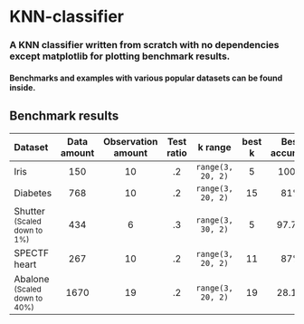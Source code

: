 # KNN-classifier

### A KNN classifier written from scratch with no dependencies except matplotlib for plotting benchmark results.

#### Benchmarks and examples with various popular datasets can be found inside.


## Benchmark results
| Dataset | Data<br>amount | Observation<br>amount | Test<br>ratio | k range | best<br>k | Best<br>accuracy | Average<br>accuracy | Worst<br>accuracy | Distance<br>metric 
| :--- | :---: | :---: | :---: | :---: | :---: | :---: | :---: | :---: | :---: |
| Iris | 150 | 10 | .2 | `range(3, 20, 2)` | 5 | 100% | 98.3% | 93.3% | Euclidean |
| Diabetes | 768 | 10 | .2 | `range(3, 20, 2)` | 15 | 81% | 74% | 60% | Euclidean |
| Shutter<br><sub>(Scaled down to 1%)</sub> | 434 | 6 | .3 | `range(3, 30, 2)` | 5 | 97.7% | 91.5% | 81% | Euclidean |
| SPECTF heart | 267 | 10 | .2 | `range(3, 20, 2)` | 11 | 87% | 76.4% | 59.3% | Euclidean |
| Abalone<br><sub>(Scaled down to 40%)</sub> | 1670 | 19 | .2 | `range(3, 20, 2)` | 19 | 28.1% | 22.3% | 16.5% | Euclidean |
